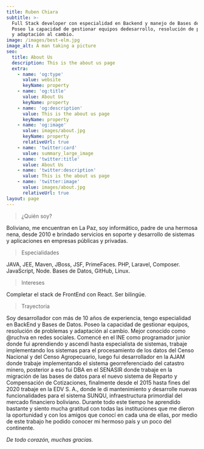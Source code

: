 ```yaml
---
title: Ruben Chiara
subtitle: >-
  Full Stack developer con especialidad en Backend y manejo de Bases de Datos.
  Poseo la capacidad de gestionar equipos dedesarrollo, resolución de problemas
  y adaptación al cambio.
image: /images/best-elm.jpg
image_alt: A man taking a picture
seo:
  title: About Us
  description: This is the about us page
  extra:
    - name: 'og:type'
      value: website
      keyName: property
    - name: 'og:title'
      value: About Us
      keyName: property
    - name: 'og:description'
      value: This is the about us page
      keyName: property
    - name: 'og:image'
      value: images/about.jpg
      keyName: property
      relativeUrl: true
    - name: 'twitter:card'
      value: summary_large_image
    - name: 'twitter:title'
      value: About Us
    - name: 'twitter:description'
      value: This is the about us page
    - name: 'twitter:image'
      value: images/about.jpg
      relativeUrl: true
layout: page
---
```


>¿Quién soy?

Boliviano, me encuentran en La Paz, soy informático, padre de una hermosa nena, desde 2010 e brindado servicios en soporte y desarrollo de sistemas y aplicaciones en empresas públicas y privadas. 

>Especialidades

JAVA, JEE, Maven, JBoss, JSF, PrimeFaces.
PHP, Laravel, Composer. 
JavaScript, Node.
Bases de Datos, GitHub, Linux.

>Intereses

Completar el stack de FrontEnd con React.
Ser bilingüe.

>Trayectoria

Soy desarrollador con más de 10 años de experiencia, tengo especialidad en BackEnd y Bases de Datos. Poseo la capacidad de gestionar equipos, resolución de problemas y adaptación al cambio.
Mejor conocido como @ruchva en redes sociales.
Comencé en el INE como programador junior donde fui aprendiendo y ascendí hasta especialista de sistemas, trabaje implementando los sistemas para el procesamiento de los datos del Censo Nacional y del Censo Agropecuario, luego fui desarrollador en la AJAM donde trabaje implementando el sistema georreferenciado del catastro minero, posterior a eso fui DBA en el SENASIR donde trabaje en la migración de las bases de datos para el nuevo sistema de Reparto y Compensación de Cotizaciones, finalmente desde el 2015 hasta fines del 2020 trabaje en la EDV S. A., donde le di mantenimiento y desarrolle nuevas funcionalidades para el sistema SUNQU, infraestructura primordial del mercado financiero boliviano.
Durante todo este tiempo he aprendido bastante y siento mucha gratitud con todas las instituciones que me dieron la oportunidad y con los amigos que conocí en cada una de ellas, por medio de este trabajo he podido conocer mi hermoso país y un poco del continente.

*De todo corazón, muchas gracias.* 







